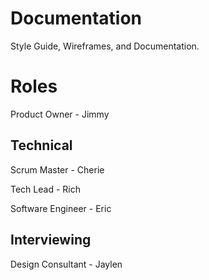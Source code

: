 # Documentation
Style Guide, Wireframes, and Documentation.

# Roles

Product Owner - Jimmy

Technical
---
Scrum Master - Cherie

Tech Lead - Rich

Software Engineer - Eric

Interviewing
---
Design Consultant - Jaylen 
